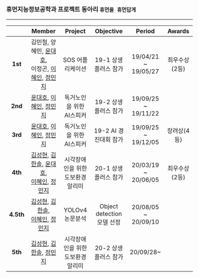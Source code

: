 ### 휴먼지능정보공학과 프로젝트 동아리 `휴먼을 휴먼답게`

---

||Member|Project|Objective|Period|Awards|
|:---:|:---:|:---:|:---:|:---:|:---:|
|**1st**|김민철, 양혜민, [윤대호](https://github.com/201810788),<br>이정곤, [이혜인](https://github.com/hyeinlee725), [정민지](https://github.com/minji-o-j)|SOS 어플리케이션|19-1 상생플러스 참가|19/04/21 ~<br> 19/05/27|최우수상(2등)|
|**2nd**|[윤대호](https://github.com/201810788), [이혜인](https://github.com/hyeinlee725), [정민지](https://github.com/minji-o-j)|독거노인을 위한<br>AI스피커|19-2 상생플러스 참가|19/09/25 ~<br> 19/11/22||
|**3rd**|[윤대호](https://github.com/201810788), [이혜인](https://github.com/hyeinlee725), [정민지](https://github.com/minji-o-j)|독거노인을 위한<br>AI스피커|19-2 AI 경진대회 참가|19/09/25 ~<br> 19/12/05|장려상(4등)|
|**4th**|[김성현](https://github.com/Seong-Hyun-0224), [김한솔](https://github.com/hansol0118), [윤대호](https://github.com/201810788),<br>[이혜인](https://github.com/hyeinlee725), [정민지](https://github.com/minji-o-j)|시각장애인을 위한<br>도보환경 알리미|20-1 상생플러스 참가|20/03/19 ~<br> 20/06/05|최우수상(2등)|
|**4.5th**|[김성현](https://github.com/Seong-Hyun-0224), [김한솔](https://github.com/hansol0118),<br>[이혜인](https://github.com/hyeinlee725), [정민지](https://github.com/minji-o-j)|YOLOv4 논문분석|Object detection<br>모델 선정|20/08/05 ~<br> 20/09/10||
|**5th**|[김성현](https://github.com/Seong-Hyun-0224), [김한솔](https://github.com/hansol0118), [정민지](https://github.com/minji-o-j)|시각장애인을 위한<br>도보환경 알리미|20-2 상생플러스 참가|20/09/28~||

